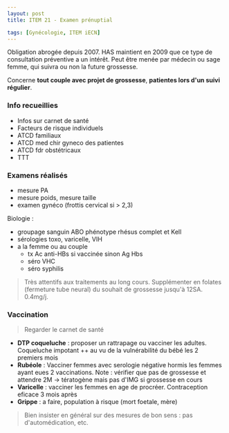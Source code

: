 ```yaml
---
layout: post
title: ITEM 21 - Examen prénuptial

tags: [Gynécologie, ITEM iECN]
---
```


Obligation abrogée depuis 2007.
HAS maintient en 2009 que ce type de consultation préventive a un intérêt.
Peut être menée par médecin ou sage femme, qui suivra ou non la future grossesse.

Concerne **tout couple avec projet de grossesse**, **patientes lors d'un suivi régulier**.

### Info recueillies

- Infos sur carnet de santé
- Facteurs de risque individuels
- ATCD familiaux
- ATCD med chir gyneco des patientes
- ATCD fdr obstétricaux
- TTT

### Examens réalisés

- mesure PA
- mesure poids, mesure taille
- examen gynéco (frottis cervical si > 2,3)

Biologie :
- groupage sanguin ABO phénotype rhésus complet et Kell
- sérologies toxo, varicelle, VIH
- a la femme ou au couple
  - tx Ac anti-HBs si vaccinée sinon Ag Hbs
  - séro VHC
  - séro syphilis

> Très attentifs aux traitements au long cours.
Supplémenter en folates (fermeture tube neural) du souhait de grossesse jusqu'à 12SA. 0.4mg/j.

### Vaccination

> Regarder le carnet de santé

- **DTP coqueluche** : proposer un rattrapage  ou vacciner les adultes. Coqueluche impotant ++ au vu de la vulnérabilité du bébé les 2 premiers mois
- **Rubéole** : Vacciner femmes avec serologie négative hormis les femmes ayant eues 2 vaccinations. Note : vérifier que pas de grossesse et attendre 2M -> tératogène mais pas d'IMG si grossesse en cours
- **Varicelle** : vacciner les femmes en age de procréer. Contraception eficace 3 mois après
- **Grippe** : a faire, population à risque (mort foetale, mère)

> Bien insister en général sur des mesures de bon sens : pas d'automédication, etc.
